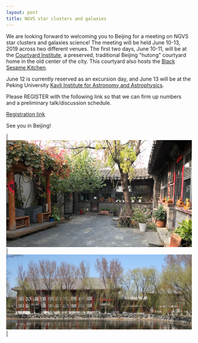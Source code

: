 ```yaml
---
layout: post
title: NGVS star clusters and galaxies
---
```


We are looking forward to welcoming you to Beijing for a meeting on NGVS star clusters and galaxies science! The meeting will be held June 10-13, 2019 across two different venues. The first two days, June 10-11, will be at the [Courtyard Institute](http://www.courtyardinstitute.com/?page_id=778&lang=en), a preserved, traditional Beijing "hutong" courtyard home in the old center of the city. This courtyard also hosts the [Black Sesame Kitchen](http://www.blacksesamekitchen.com/).

June 12 is currently reserved as an excursion day, and June 13 will be at the Peking University [Kavli Institute for Astronomy and Astrophysics](http://kiaa.pku.edu.cn).

Please REGISTER with the following link so that we can firm up numbers and a preliminary talk/discussion schedule.

<a href="https://ko.surveymonkey.com/r/BM7CKG7" target="_blank">Registration link</a>

See you in Beijing!

|![Courtyard_Institute](/images/courtyard_small_crop.png)|![KIAA](/images/KIAA_spring_small.jpg)|

